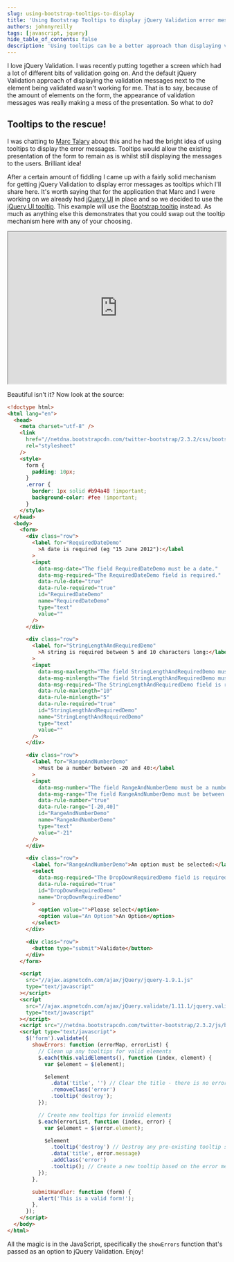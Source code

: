 ```yaml
---
slug: using-bootstrap-tooltips-to-display
title: 'Using Bootstrap Tooltips to display jQuery Validation error messages'
authors: johnnyreilly
tags: [javascript, jquery]
hide_table_of_contents: false
description: 'Using tooltips can be a better approach than displaying validation messages next to the element being validated in jQuery Validation.'
---
```


I love jQuery Validation. I was recently putting together a screen which had a lot of different bits of validation going on. And the default jQuery Validation approach of displaying the validation messages next to the element being validated wasn't working for me. That is to say, because of the amount of elements on the form, the appearance of validation messages was really making a mess of the presentation. So what to do?

<!--truncate-->

## Tooltips to the rescue!

I was chatting to [Marc Talary](https://plus.google.com/u/0/116859810359377785616/posts) about this and he had the bright idea of using tooltips to display the error messages. Tooltips would allow the existing presentation of the form to remain as is whilst still displaying the messages to the users. Brilliant idea!

After a certain amount of fiddling I came up with a fairly solid mechanism for getting jQuery Validation to display error messages as tooltips which I'll share here. It's worth saying that for the application that Marc and I were working on we already had [jQuery UI](http://jqueryui.com/) in place and so we decided to use the [jQuery UI tooltip](http://jqueryui.com/tooltip/). This example will use the [Bootstrap tooltip](http://getbootstrap.com/javascript/#tooltips) instead. As much as anything else this demonstrates that you could swap out the tooltip mechanism here with any of your choosing.

<iframe src="https://htmlpreview.github.io/?https://gist.github.com/johnnyreilly/5867188/raw/2543a12fbd5c0aaad1da6793b7a7437492be3baf/DemoTooltip.html" width="100%" height="350"></iframe>

Beautiful isn't it? Now look at the source:

```html
<!doctype html>
<html lang="en">
  <head>
    <meta charset="utf-8" />
    <link
      href="//netdna.bootstrapcdn.com/twitter-bootstrap/2.3.2/css/bootstrap-combined.min.css"
      rel="stylesheet"
    />
    <style>
      form {
        padding: 10px;
      }
      .error {
        border: 1px solid #b94a48 !important;
        background-color: #fee !important;
      }
    </style>
  </head>
  <body>
    <form>
      <div class="row">
        <label for="RequiredDateDemo"
          >A date is required (eg "15 June 2012"):</label
        >
        <input
          data-msg-date="The field RequiredDateDemo must be a date."
          data-msg-required="The RequiredDateDemo field is required."
          data-rule-date="true"
          data-rule-required="true"
          id="RequiredDateDemo"
          name="RequiredDateDemo"
          type="text"
          value=""
        />
      </div>

      <div class="row">
        <label for="StringLengthAndRequiredDemo"
          >A string is required between 5 and 10 characters long:</label
        >
        <input
          data-msg-maxlength="The field StringLengthAndRequiredDemo must be a string with a minimum length of 5 and a maximum length of 10."
          data-msg-minlength="The field StringLengthAndRequiredDemo must be a string with a minimum length of 5 and a maximum length of 10."
          data-msg-required="The StringLengthAndRequiredDemo field is required."
          data-rule-maxlength="10"
          data-rule-minlength="5"
          data-rule-required="true"
          id="StringLengthAndRequiredDemo"
          name="StringLengthAndRequiredDemo"
          type="text"
          value=""
        />
      </div>

      <div class="row">
        <label for="RangeAndNumberDemo"
          >Must be a number between -20 and 40:</label
        >
        <input
          data-msg-number="The field RangeAndNumberDemo must be a number."
          data-msg-range="The field RangeAndNumberDemo must be between -20 and 40."
          data-rule-number="true"
          data-rule-range="[-20,40]"
          id="RangeAndNumberDemo"
          name="RangeAndNumberDemo"
          type="text"
          value="-21"
        />
      </div>

      <div class="row">
        <label for="RangeAndNumberDemo">An option must be selected:</label>
        <select
          data-msg-required="The DropDownRequiredDemo field is required."
          data-rule-required="true"
          id="DropDownRequiredDemo"
          name="DropDownRequiredDemo"
        >
          <option value="">Please select</option>
          <option value="An Option">An Option</option>
        </select>
      </div>

      <div class="row">
        <button type="submit">Validate</button>
      </div>
    </form>

    <script
      src="//ajax.aspnetcdn.com/ajax/jQuery/jquery-1.9.1.js"
      type="text/javascript"
    ></script>
    <script
      src="//ajax.aspnetcdn.com/ajax/jQuery.validate/1.11.1/jquery.validate.js"
      type="text/javascript"
    ></script>
    <script src="//netdna.bootstrapcdn.com/twitter-bootstrap/2.3.2/js/bootstrap.min.js"></script>
    <script type="text/javascript">
      $('form').validate({
        showErrors: function (errorMap, errorList) {
          // Clean up any tooltips for valid elements
          $.each(this.validElements(), function (index, element) {
            var $element = $(element);

            $element
              .data('title', '') // Clear the title - there is no error associated anymore
              .removeClass('error')
              .tooltip('destroy');
          });

          // Create new tooltips for invalid elements
          $.each(errorList, function (index, error) {
            var $element = $(error.element);

            $element
              .tooltip('destroy') // Destroy any pre-existing tooltip so we can repopulate with new tooltip content
              .data('title', error.message)
              .addClass('error')
              .tooltip(); // Create a new tooltip based on the error messsage we just set in the title
          });
        },

        submitHandler: function (form) {
          alert('This is a valid form!');
        },
      });
    </script>
  </body>
</html>
```

All the magic is in the JavaScript, specifically the `showErrors` function that's passed as an option to jQuery Validation. Enjoy!
